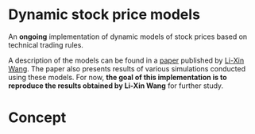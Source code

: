 # Dynamic stock price models

An __ongoing__ implementation of dynamic models of stock prices based on technical trading rules. 

A description of the models can be found in a [paper](https://arxiv.org/abs/1401.1888) published by [Li-Xin Wang](https://arxiv.org/find/q-fin/1/au:+Wang_L/0/1/0/all/0/1). The paper also presents results of various simulations conducted using these models. For now, **the goal of this implementation is to reproduce the results obtained by Li-Xin Wang** for further study.

# Concept


